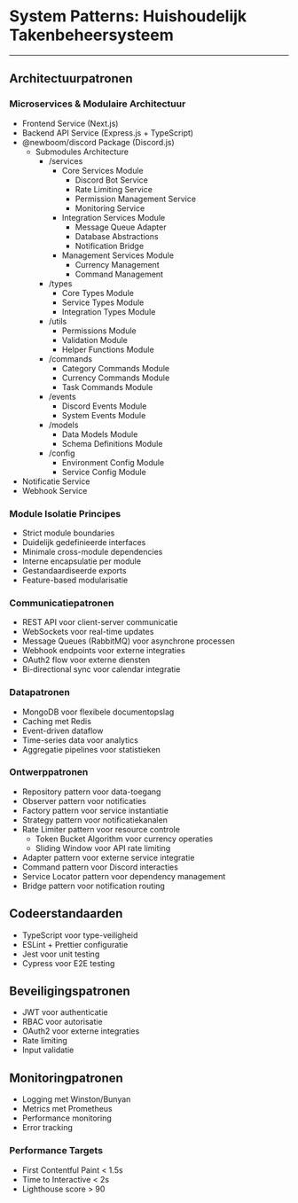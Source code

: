# System Patterns: Huishoudelijk Takenbeheersysteem

---

## Architectuurpatronen

### Microservices & Modulaire Architectuur
- Frontend Service (Next.js)
- Backend API Service (Express.js + TypeScript)
- @newboom/discord Package (Discord.js)
  * Submodules Architecture
    - /services
      * Core Services Module
        - Discord Bot Service
        - Rate Limiting Service
        - Permission Management Service
        - Monitoring Service
      * Integration Services Module
        - Message Queue Adapter
        - Database Abstractions
        - Notification Bridge
      * Management Services Module
        - Currency Management
        - Command Management
    - /types
      * Core Types Module
      * Service Types Module
      * Integration Types Module
    - /utils
      * Permissions Module
      * Validation Module
      * Helper Functions Module
    - /commands
      * Category Commands Module
      * Currency Commands Module
      * Task Commands Module
    - /events
      * Discord Events Module
      * System Events Module
    - /models
      * Data Models Module
      * Schema Definitions Module
    - /config
      * Environment Config Module
      * Service Config Module
- Notificatie Service
- Webhook Service

### Module Isolatie Principes
- Strict module boundaries
- Duidelijk gedefinieerde interfaces
- Minimale cross-module dependencies
- Interne encapsulatie per module
- Gestandaardiseerde exports
- Feature-based modularisatie

### Communicatiepatronen
- REST API voor client-server communicatie
- WebSockets voor real-time updates
- Message Queues (RabbitMQ) voor asynchrone processen
- Webhook endpoints voor externe integraties
- OAuth2 flow voor externe diensten
- Bi-directional sync voor calendar integratie

### Datapatronen
- MongoDB voor flexibele documentopslag
- Caching met Redis
- Event-driven dataflow
- Time-series data voor analytics
- Aggregatie pipelines voor statistieken

### Ontwerppatronen
- Repository pattern voor data-toegang
- Observer pattern voor notificaties
- Factory pattern voor service instantiatie
- Strategy pattern voor notificatiekanalen
- Rate Limiter pattern voor resource controle
  * Token Bucket Algorithm voor currency operaties
  * Sliding Window voor API rate limiting
- Adapter pattern voor externe service integratie
- Command pattern voor Discord interacties
- Service Locator pattern voor dependency management
- Bridge pattern voor notification routing

## Codeerstandaarden
- TypeScript voor type-veiligheid
- ESLint + Prettier configuratie
- Jest voor unit testing
- Cypress voor E2E testing

## Beveiligingspatronen
- JWT voor authenticatie
- RBAC voor autorisatie
- OAuth2 voor externe integraties
- Rate limiting
- Input validatie

## Monitoringpatronen
- Logging met Winston/Bunyan
- Metrics met Prometheus
- Performance monitoring
- Error tracking

### Performance Targets
- First Contentful Paint < 1.5s
- Time to Interactive < 2s
- Lighthouse score > 90